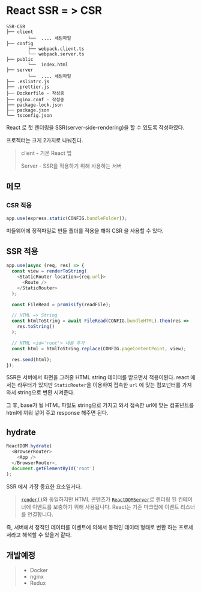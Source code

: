 # React SSR = > CSR

```
SSR-CSR
├── client
		└──  .... 세팅파일
├── config
		├── webpack.client.ts
		└── webpack.server.ts
├── public
		└──  index.html
├── server
		└──  .... 세팅파일
├── .eslintrc.js
├── .prettier.js
├── Dockerfile - 작성중
├── nginx.conf - 작성중
├── package-lock.json
├── package.json
└── tsconfig.json
```

React 로 첫 렌더링을 SSR(server-side-rendering)을 할 수 있도록 작성하였다.

프로젝터는 크게 2가지로 나눠진다.

>client - 기본 React 앱
>
>Server - SSR을 적용하기 위해 사용하는 서버

## 메모

### CSR 적용

```javascript
app.use(express.static(CONFIG.bundleFolder));
```

미들웨어에 정적파일로 번들 폴더를 적용을 해야 CSR 을 사용할 수 있다.



## SSR 적용

```javascript
app.use(async (req, res) => {
  const view = renderToString(
    <StaticRouter location={req.url}>
      <Route />
    </StaticRouter>
  );

  const FileRead = promisify(readFile);

  // HTML => String
  const htmlToString = await FileRead(CONFIG.bundleHTML).then(res =>
    res.toString()
  );

  // HTML <id='root'> 내용 추가
  const html = htmlToString.replace(CONFIG.pageContentPoint, view);

  res.send(html);
});
```

SSR은 서버에서 화면을 그려줄 HTML string 데이터를 받으면서 적용이된다. react 에서는 라우터가 있지만 `StaticRouter`을 이용하여 접속한 `url` 에 맞는 컴포넌터를 가져와서 string으로 변환 시켜준다.

그 후, base가 될 HTML 파일도 string으로 가지고 와서 접속한 url에 맞는 컴포넌트를 html에 끼워 넣어 주고 response 해주면 된다.



## hydrate

```javascript
ReactDOM.hydrate(
  <BrowserRouter>
    <App />
  </BrowserRouter>,
  document.getElementById('root')
);
```

SSR 에서 가장 중요한 요소일거다. 

> [`render()`](https://ko.reactjs.org/docs/react-dom.html#render)와 동일하지만 HTML 콘텐츠가 [`ReactDOMServer`](https://ko.reactjs.org/docs/react-dom-server.html)로 렌더링 된 컨테이너에 이벤트를 보충하기 위해 사용됩니다. React는 기존 마크업에 이벤트 리스너를 연결합니다.

즉, 서버에서 정적인 데이터를 이벤트에 의해서 동적인 데이터 형태로 변환 하는 프로세서라고 해석할 수 있을거 같다.

## 개발예정

>- Docker
>- nginx
>- Redux



